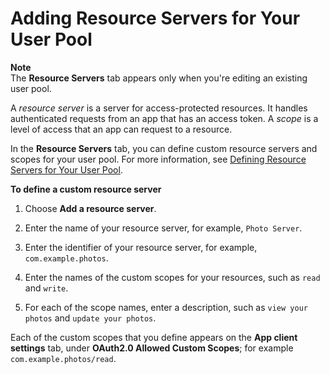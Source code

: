 # Adding Resource Servers for Your User Pool<a name="cognito-user-pools-resource-servers"></a>

**Note**  
The **Resource Servers** tab appears only when you're editing an existing user pool\.

A *resource server* is a server for access\-protected resources\. It handles authenticated requests from an app that has an access token\. A *scope* is a level of access that an app can request to a resource\.

In the **Resource Servers** tab, you can define custom resource servers and scopes for your user pool\. For more information, see [Defining Resource Servers for Your User Pool](cognito-user-pools-define-resource-servers.md)\.

**To define a custom resource server**

1. Choose **Add a resource server**\.

1. Enter the name of your resource server, for example, `Photo Server`\.

1. Enter the identifier of your resource server, for example, `com.example.photos`\.

1. Enter the names of the custom scopes for your resources, such as `read` and `write`\.

1. For each of the scope names, enter a description, such as `view your photos` and `update your photos`\.

Each of the custom scopes that you define appears on the **App client settings** tab, under **OAuth2\.0 Allowed Custom Scopes**; for example `com.example.photos/read`\.